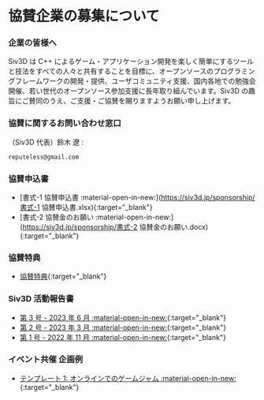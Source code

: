 # 協賛企業の募集について

### 企業の皆様へ
Siv3D は C++ によるゲーム・アプリケーション開発を楽しく簡単にするツールと技法をすべての人々と共有することを目標に、オープンソースのプログラミングフレームワークの開発・提供、ユーザコミュニティ支援、国内各地での勉強会開催、若い世代のオープンソース参加支援に長年取り組んでいます。Siv3D の趣旨にご賛同のうえ、ご支援・ご協賛を賜りますようお願い申し上げます。

### 協賛に関するお問い合わせ窓口
（Siv3D 代表）鈴木 遼 :
```txt
reputeless@gmail.com
```

### 協賛申込書
- [書式-1 協賛申込書 :material-open-in-new:](https://siv3d.jp/sponsorship/書式-1 協賛申込書.xlsx){:target="_blank"}
- [書式-2 協賛金のお願い :material-open-in-new:](https://siv3d.jp/sponsorship/書式-2 協賛金のお願い.docx){:target="_blank"}

### 協賛特典
- [協賛特典](../corporate-sponsor-guideline){:target="_blank"}

### Siv3D 活動報告書
- [第 3 号 - 2023 年 6 月 :material-open-in-new:](https://siv3d.jp/sponsorship/report3.pdf){:target="_blank"}
- [第 2 号 - 2023 年 3 月 :material-open-in-new:](https://siv3d.jp/sponsorship/report2.pdf){:target="_blank"}
- [第 1 号 - 2022 年 11 月 :material-open-in-new:](https://siv3d.jp/sponsorship/report1.pdf){:target="_blank"}

### イベント共催 企画例
- [テンプレート 1: オンラインでのゲームジャム :material-open-in-new:](https://siv3d.jp/sponsorship/event1.pdf){:target="_blank"}
